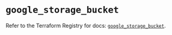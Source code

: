# `google_storage_bucket`

Refer to the Terraform Registry for docs: [`google_storage_bucket`](https://registry.terraform.io/providers/hashicorp/google-beta/6.15.0/docs/resources/google_storage_bucket).
